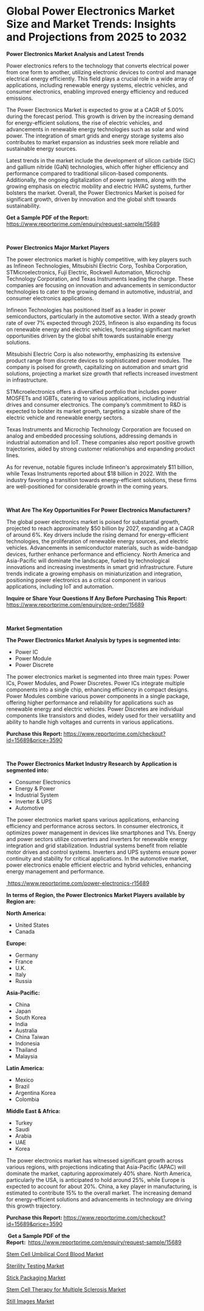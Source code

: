 <p><h1>Global Power Electronics Market Size and Market Trends: Insights and Projections from 2025 to 2032</h1></p><p><strong>Power Electronics Market Analysis and Latest Trends</strong></p>
<p><p>Power electronics refers to the technology that converts electrical power from one form to another, utilizing electronic devices to control and manage electrical energy efficiently. This field plays a crucial role in a wide array of applications, including renewable energy systems, electric vehicles, and consumer electronics, enabling improved energy efficiency and reduced emissions.</p><p>The Power Electronics Market is expected to grow at a CAGR of 5.00% during the forecast period. This growth is driven by the increasing demand for energy-efficient solutions, the rise of electric vehicles, and advancements in renewable energy technologies such as solar and wind power. The integration of smart grids and energy storage systems also contributes to market expansion as industries seek more reliable and sustainable energy sources.</p><p>Latest trends in the market include the development of silicon carbide (SiC) and gallium nitride (GaN) technologies, which offer higher efficiency and performance compared to traditional silicon-based components. Additionally, the ongoing digitalization of power systems, along with the growing emphasis on electric mobility and electric HVAC systems, further bolsters the market. Overall, the Power Electronics Market is poised for significant growth, driven by innovation and the global shift towards sustainability.</p></p>
<p><strong>Get a Sample PDF of the Report:&nbsp;</strong> <a href="https://www.reportprime.com/enquiry/request-sample/15689?utm_campaign=33&utm_medium=2&utm_source=Github&utm_content=ia&utm_term=20032025&utm_id=power-electronics">https://www.reportprime.com/enquiry/request-sample/15689</a></p>
<p>&nbsp;</p>
<p><strong>Power Electronics Major Market Players</strong></p>
<p><p>The power electronics market is highly competitive, with key players such as Infineon Technologies, Mitsubishi Electric Corp, Toshiba Corporation, STMicroelectronics, Fuji Electric, Rockwell Automation, Microchip Technology Corporation, and Texas Instruments leading the charge. These companies are focusing on innovation and advancements in semiconductor technologies to cater to the growing demand in automotive, industrial, and consumer electronics applications.</p><p>Infineon Technologies has positioned itself as a leader in power semiconductors, particularly in the automotive sector. With a steady growth rate of over 7% expected through 2025, Infineon is also expanding its focus on renewable energy and electric vehicles, forecasting significant market opportunities driven by the global shift towards sustainable energy solutions.</p><p>Mitsubishi Electric Corp is also noteworthy, emphasizing its extensive product range from discrete devices to sophisticated power modules. The company is poised for growth, capitalizing on automation and smart grid solutions, projecting a market size growth that reflects increased investment in infrastructure.</p><p>STMicroelectronics offers a diversified portfolio that includes power MOSFETs and IGBTs, catering to various applications, including industrial drives and consumer electronics. The company’s commitment to R&D is expected to bolster its market growth, targeting a sizable share of the electric vehicle and renewable energy sectors.</p><p>Texas Instruments and Microchip Technology Corporation are focused on analog and embedded processing solutions, addressing demands in industrial automation and IoT. These companies also report positive growth trajectories, aided by strong customer relationships and expanding product lines.</p><p>As for revenue, notable figures include Infineon's approximately $11 billion, while Texas Instruments reported about $18 billion in 2022. With the industry favoring a transition towards energy-efficient solutions, these firms are well-positioned for considerable growth in the coming years.</p></p>
<p>&nbsp;</p>
<p><strong>What Are The Key Opportunities For Power Electronics Manufacturers?</strong></p>
<p><p>The global power electronics market is poised for substantial growth, projected to reach approximately $50 billion by 2027, expanding at a CAGR of around 6%. Key drivers include the rising demand for energy-efficient technologies, the proliferation of renewable energy sources, and electric vehicles. Advancements in semiconductor materials, such as wide-bandgap devices, further enhance performance and efficiency. North America and Asia-Pacific will dominate the landscape, fueled by technological innovations and increasing investments in smart grid infrastructure. Future trends indicate a growing emphasis on miniaturization and integration, positioning power electronics as a critical component in various applications, including IoT and automation.</p></p>
<p><strong>Inquire or Share Your Questions If Any Before Purchasing This Report:</strong> <a href="https://www.reportprime.com/enquiry/pre-order/15689?utm_campaign=33&utm_medium=2&utm_source=Github&utm_content=ia&utm_term=20032025&utm_id=power-electronics">https://www.reportprime.com/enquiry/pre-order/15689</a></p>
<p>&nbsp;</p>
<p><strong>Market Segmentation</strong></p>
<p><strong>The Power Electronics Market Analysis by types is segmented into:</strong></p>
<p><ul><li>Power IC</li><li>Power Module</li><li>Power Discrete</li></ul></p>
<p><p>The power electronics market is segmented into three main types: Power ICs, Power Modules, and Power Discretes. Power ICs integrate multiple components into a single chip, enhancing efficiency in compact designs. Power Modules combine various power components in a single package, offering higher performance and reliability for applications such as renewable energy and electric vehicles. Power Discretes are individual components like transistors and diodes, widely used for their versatility and ability to handle high voltages and currents in various applications.</p></p>
<p><strong>Purchase this Report:&nbsp;</strong><a href="https://www.reportprime.com/checkout?id=15689&price=3590&utm_campaign=33&utm_medium=2&utm_source=Github&utm_content=ia&utm_term=20032025&utm_id=power-electronics">https://www.reportprime.com/checkout?id=15689&price=3590</a></p>
<p>&nbsp;</p>
<p><strong>The Power Electronics Market Industry Research by Application is segmented into:</strong></p>
<p><ul><li>Consumer Electronics</li><li>Energy & Power</li><li>Industrial System</li><li>Inverter & UPS</li><li>Automotive</li></ul></p>
<p><p>The power electronics market spans various applications, enhancing efficiency and performance across sectors. In consumer electronics, it optimizes power management in devices like smartphones and TVs. Energy and power sectors utilize converters and inverters for renewable energy integration and grid stabilization. Industrial systems benefit from reliable motor drives and control systems. Inverters and UPS systems ensure power continuity and stability for critical applications. In the automotive market, power electronics enable efficient electric and hybrid vehicles, enhancing energy management and performance.</p></p>
<p><a href="https://www.reportprime.com/power-electronics-r15689?utm_campaign=33&utm_medium=2&utm_source=Github&utm_content=ia&utm_term=20032025&utm_id=power-electronics">&nbsp;https://www.reportprime.com/power-electronics-r15689</a></p>
<p><strong>In terms of Region, the Power Electronics Market Players available by Region are:</strong></p>
<p>
    <p> <strong> North America: </strong>
        <ul>
            <li>United States</li>
            <li>Canada</li>
        </ul>
        </p> 
    <p> <strong> Europe: </strong>
        <ul>
            <li>Germany</li>
            <li>France</li>
            <li>U.K.</li>
            <li>Italy</li>
            <li>Russia</li>
        </ul>
        </p> 
    <p> <strong> Asia-Pacific: </strong>
        <ul>
            <li>China</li>
            <li>Japan</li>
            <li>South Korea</li>
            <li>India</li>
            <li>Australia</li>
            <li>China Taiwan</li>
            <li>Indonesia</li>
            <li>Thailand</li>
            <li>Malaysia</li>
        </ul>
        </p> 
    <p> <strong> Latin America: </strong>
        <ul>
            <li>Mexico</li>
            <li>Brazil</li>
            <li>Argentina Korea</li>
            <li>Colombia</li>
        </ul>
        </p> 
    <p> <strong> Middle East & Africa: </strong>
        <ul>
            <li>Turkey</li>
            <li>Saudi</li>
            <li>Arabia</li>
            <li>UAE</li>
            <li>Korea</li>
        </ul>
    </p>
    </p>
<p><p>The power electronics market has witnessed significant growth across various regions, with projections indicating that Asia-Pacific (APAC) will dominate the market, capturing approximately 40% share. North America, particularly the USA, is anticipated to hold around 25%, while Europe is expected to account for about 20%. China, a key player in manufacturing, is estimated to contribute 15% to the overall market. The increasing demand for energy-efficient solutions and advancements in technology are driving this growth trajectory.</p></p>
<p><strong>Purchase this Report: </strong><a href="https://www.reportprime.com/checkout?id=15689&price=3590&utm_campaign=33&utm_medium=2&utm_source=Github&utm_content=ia&utm_term=20032025&utm_id=power-electronics">https://www.reportprime.com/checkout?id=15689&price=3590</a></p>
<p>&nbsp;<strong>Get a Sample PDF of the Report:&nbsp;&nbsp;</strong><a href="https://www.reportprime.com/enquiry/request-sample/15689?utm_campaign=33&utm_medium=2&utm_source=Github&utm_content=ia&utm_term=20032025&utm_id=power-electronics">https://www.reportprime.com/enquiry/request-sample/15689</a></p>
<p><strong></strong></p>
<p><p><a href="https://github.com/yoshih12/Market-Research-Report-List-4/blob/main/stem-cell-umbilical-cord-blood-market.md?utm_campaign=33&utm_medium=2&utm_source=Github&utm_content=ia&utm_term=20032025&utm_id=power-electronics">Stem Cell Umbilical Cord Blood Market</a></p><p><a href="https://github.com/ryanbell8967/Market-Research-Report-List-1/blob/main/sterility-testing-market.md?utm_campaign=33&utm_medium=2&utm_source=Github&utm_content=ia&utm_term=20032025&utm_id=power-electronics">Sterility Testing Market</a></p><p><a href="https://github.com/willjis/Market-Research-Report-List-1/blob/main/stick-packaging-market.md?utm_campaign=33&utm_medium=2&utm_source=Github&utm_content=ia&utm_term=20032025&utm_id=power-electronics">Stick Packaging Market</a></p><p><a href="https://github.com/castoriffic/Market-Research-Report-List-6/blob/main/stem-cell-therapy-for-multiple-sclerosis-market.md?utm_campaign=33&utm_medium=2&utm_source=Github&utm_content=ia&utm_term=20032025&utm_id=power-electronics">Stem Cell Therapy for Multiple Sclerosis Market</a></p><p><a href="https://github.com/mookiesville/Market-Research-Report-List-1/blob/main/still-images-market.md?utm_campaign=33&utm_medium=2&utm_source=Github&utm_content=ia&utm_term=20032025&utm_id=power-electronics">Still Images Market</a></p></p>